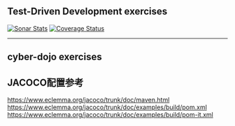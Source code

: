 Test-Driven Development exercises
---

[![Sonar Stats](https://sonarcloud.io/api/project_badges/measure?project=org.cyber-dojo%3ATDDTraining&metric=alert_status)](https://sonarcloud.io/dashboard?id=org.cyber-dojo%3ATDDTraining)
[![Coverage Status](https://sonarcloud.io/api/project_badges/measure?project=org.cyber-dojo%3ATDDTraining&metric=coverage)](https://sonarcloud.io/component_measures?id=org.cyber-dojo%3ATDDTraining&metric=coverage)

---

## cyber-dojo exercises


## JACOCO配置参考

https://www.eclemma.org/jacoco/trunk/doc/maven.html
https://www.eclemma.org/jacoco/trunk/doc/examples/build/pom.xml
https://www.eclemma.org/jacoco/trunk/doc/examples/build/pom-it.xml
